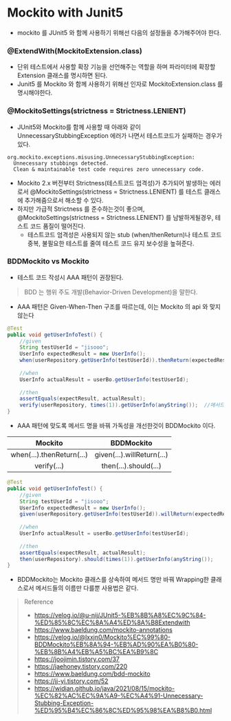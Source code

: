 # Mockito with Junit5
* mockito 를 JUnit5 와 함께 사용하기 위해선 다음의 설정들을 추가해주어야 한다.

### @ExtendWith(MockitoExtension.class)
* 단위 테스트에서 사용할 확장 기능을 선언해주는 역할을 하며 파라미터에 확장할 Extension 클래스를 명시하면 된다.
* Junit5 를 Mockito 와 함께 사용하기 위해선 인자로 MockitoExtension.class 를 명시해야한다.  

### @MockitoSettings(strictness = Strictness.LENIENT)
* JUnit5와 Mockito를 함께 사용할 때 아래와 같이 UnnecessaryStubbingException 에러가 나면서 테스트코드가 실패하는 경우가 있다.
```
org.mockito.exceptions.misusing.UnnecessaryStubbingException:
  Unnecessary stubbings detected.
  Clean & maintainable test code requires zero unnecessary code.
```
* Mockito 2.x 버전부터 Strictness(테스트코드 엄격성)가 추가되어 발생하는 에러로서 @MockitoSettings(strictness = Strictness.LENIENT) 를 테스트 클래스에 추가해줌으로서 해소할 수 있다.
* 하지만 가급적 Strictness 를 준수하는것이 좋으며, @MockitoSettings(strictness = Strictness.LENIENT) 를 남발하게될경우, 테스트 코드 품질이 떨어진다. 
  * 테스트코드 엄격성은 사용되지 않는 stub (when/thenReturn)나 테스트 코드 중복, 불필요한 테스트를 줄여 테스트 코드 유지 보수성을 높혀준다.

### BDDMockito vs Mockito
* 테스트 코드 작성시 AAA 패턴이 권장된다.
> BDD 는 행위 주도 개발(Behavior-Driven Development)을 말한다.
* AAA 패턴은 Given-When-Then 구조를 따르는데, 이는 Mockito 의 api 와 맞지 않는다

```java
@Test
public void getUserInfoTest() {
    //given
    String testUserId = "jisooo";
    UserInfo expectedResult = new UserInfo();
    when(userRepository.getUserInfo(testUserId)).thenReturn(expectedResult);    //given 절에 속하는 객체의 동작을 mocking 메서드의 이름이 when 이다. 실제 when 절과 혼동을 주고 가독성을 떨어뜨린다.
    
    //when
    UserInfo actualResult = userBo.getUserInfo(testUserId);
    
    //then
    assertEquals(expectResult, actualResult);
    verify(userRepository, times(1)).getUserInfo(anyString());  //메서드 호출 횟수를 검증하는 메서드명 또한 verify 로 가독성이 떨어진다.
}
```

* AAA 패턴에 맞도록 메서드 명을 바꿔 가독성을 개선한것이 BDDMockito 이다.

|          Mockito          | BDDMockito |
|:-------------------------:|:----------:|
| when(...).thenReturn(...) |given(...).willReturn(...)|
|        verify(...)        |then(...).should(...)|

```java
@Test
public void getUserInfoTest() {
    //given
    String testUserId = "jisooo";
    UserInfo expectedResult = new UserInfo();
    given(userRepository.getUserInfo(testUserId)).willReturn(expectedResult);
    
    //when
    UserInfo actualResult = userBo.getUserInfo(testUserId);
    
    //then
    assertEquals(expectResult, actualResult);
    then(userRepository).should(times(1)).getUserInfo(anyString());
}
```

* BDDMockito는 Mockito 클래스를 상속하여 메서드 명만 바꿔 Wrapping한 클래스로서 메서드들의 이름만 다를뿐 사용법은 같다.

> Reference
> * https://velog.io/@u-nij/JUnit5-%EB%8B%A8%EC%9C%84-%ED%85%8C%EC%8A%A4%ED%8A%B8Extendwith
> * https://www.baeldung.com/mockito-annotations
> * https://velog.io/@lxxjn0/Mockito%EC%99%80-BDDMockito%EB%8A%94-%EB%AD%90%EA%B0%80-%EB%8B%A4%EB%A5%BC%EA%B9%8C
> * https://joojimin.tistory.com/37
> * https://jaehoney.tistory.com/220
> * https://www.baeldung.com/bdd-mockito
> * https://jj-yi.tistory.com/52
> * https://widian.github.io/java/2021/08/15/mockito-%EC%82%AC%EC%9A%A9-%EC%A4%91-Unnecessary-Stubbing-Exception-%ED%95%B4%EC%86%8C%ED%95%98%EA%B8%B0.html